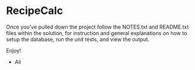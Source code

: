 # RecipeCalc

Once you've pulled down the project follow the NOTES.txt and README.txt files within the solution, for instruction and general explanations on how to setup the database, run the unit tests, and view the output.

Enjoy!

- Ali
